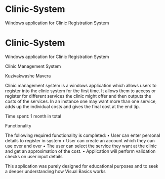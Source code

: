 # Clinic-System
Windows application for Clinic Registration System


# Clinic-System
Windows application for Clinic Registration System


Clinic Management System

Kuzivakwashe Mavera

Clinic management system is a windows application which allows users to register into the clinic system for the first time. It allows them to access or register for different services the clinic might offer and then outputs the costs of the services. In an instance one may want more than one service, adds up the individual costs and gives the final cost at the end tip.

Time spent: 1 month in total

Functionality

The following required functionality is completed:
•	 User can enter personal details to register in system
•	 User can create an account which they can use over and over
•	 The user can select the service they want at the clinic and get an approximation of the cost.
•	Application will perform validation checks on user input details


This application was purely designed for educational purposes and to seek a deeper understanding how Visual Basics works



